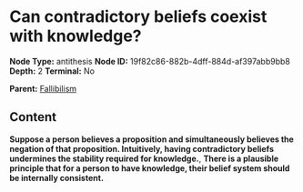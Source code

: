 # Can contradictory beliefs coexist with knowledge?

**Node Type:** antithesis
**Node ID:** 19f82c86-882b-4dff-884d-af397abb9bb8
**Depth:** 2
**Terminal:** No

**Parent:** [Fallibilism](fallibilism.md)

## Content

**Suppose a person believes a proposition and simultaneously believes the negation of that proposition. Intuitively, having contradictory beliefs undermines the stability required for knowledge.**, **There is a plausible principle that for a person to have knowledge, their belief system should be internally consistent.**
